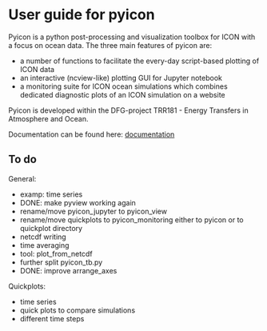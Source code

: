 # User guide for pyicon

Pyicon is a python post-processing and visualization toolbox for ICON with a focus on ocean data. The three main features of pyicon are:

* a number of functions to facilitate the every-day script-based plotting of ICON data
* an interactive (ncview-like) plotting GUI for Jupyter notebook
* a monitoring suite for ICON ocean simulations which combines dedicated diagnostic plots of an ICON simulation on a website

Pyicon is developed within the DFG-project TRR181 - Energy Transfers in Atmosphere and Ocean.

Documentation can be found here: [documentation](https://modvis.dkrz.de/mh0033/m300602/pyicon_doc/html/index.html)

## To do

General:

* examp: time series
* DONE: make pyview working again
* rename/move pyicon_jupyter to pyicon_view
* rename/move quickplots to pyicon_monitoring either to pyicon or to quickplot directory
* netcdf writing
* time averaging
* tool: plot_from_netcdf
* further split pyicon_tb.py
* DONE: improve arrange_axes

Quickplots:

* time series
* quick plots to compare simulations
* different time steps
